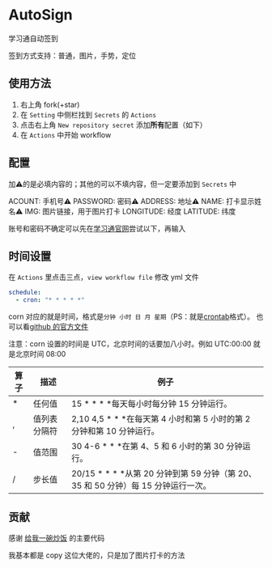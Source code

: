 # AutoSign

学习通自动签到

签到方式支持：普通，图片，手势，定位

## 使用方法

1. 右上角 fork(+star)
2. 在 `Setting` 中侧栏找到 `Secrets` 的 `Actions`
3. 点击右上角 `New repository secret` 添加**所有**配置（如下）
4. 在 `Actions` 中开始 workflow

## 配置

加:warning:的是必填内容的；其他的可以不填内容，但一定要添加到 `Secrets` 中

ACOUNT: 手机号:warning:
PASSWORD: 密码:warning:
ADDRESS: 地址:warning:
NAME: 打卡显示姓名:warning:
IMG: 图片链接，用于图片打卡
LONGITUDE: 经度
LATITUDE: 纬度

账号和密码不确定可以先在[学习通官网](https://passport2.chaoxing.com/login?fid=&newversion=true&refer=https%3A%2F%2Fi.chaoxing.com)尝试以下，再输入

## 时间设置

在 `Actions` 里点击三点，`view workflow file` 修改 yml 文件

```yml
schedule:
  - cron: "* * * * *"
```

corn 对应的就是时间，格式是`分钟 小时 日 月 星期`（PS：就是[crontab](https://www.cnblogs.com/cocowool/archive/2009/04/22/1441291.html)格式）。
也可以看[github 的官方文件](https://docs.github.com/en/actions/using-workflows/events-that-trigger-workflows#schedule)

注意：corn 设置的时间是 UTC，北京时间的话要加八小时。例如 UTC:00:00 就是北京时间 08:00

| 算子 | 描述         | 例子                                                                                  |
| ---- | ------------ | ------------------------------------------------------------------------------------- |
| \*   | 任何值       | 15 \* \* \* \*每天每小时每分钟 15 分钟运行。                                          |
| ,    | 值列表分隔符 | 2,10 4,5 \* \* \*在每天第 4 小时和第 5 小时的第 2 分钟和第 10 分钟运行。              |
| -    | 值范围       | 30 4-6 \* \* \*在第 4、5 和 6 小时的第 30 分钟运行。                                  |
| /    | 步长值       | 20/15 \* \* \* \*从第 20 分钟到第 59 分钟（第 20、35 和 50 分钟）每 15 分钟运行一次。 |

## 贡献

感谢 [给我一碗炒饭](https://www.bilibili.com/video/av94208525) 的主要代码

我基本都是 copy 这位大佬的，只是加了图片打卡的方法
